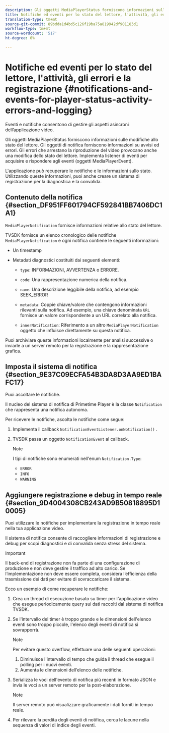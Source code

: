 ```yaml
---
description: Gli oggetti MediaPlayerStatus forniscono informazioni sulle modifiche allo stato del lettore. Gli oggetti di notifica forniscono informazioni su avvisi ed errori. Gli errori che arrestano la riproduzione del video provocano anche una modifica dello stato del lettore. Implementa listener di eventi per acquisire e rispondere agli eventi (oggetti MediaPlayerEvent).
title: Notifiche ed eventi per lo stato del lettore, l'attività, gli errori e la registrazione
translation-type: tm+mt
source-git-commit: 89bdda1d4bd5c126f19ba75a819942df901183d1
workflow-type: tm+mt
source-wordcount: '517'
ht-degree: 0%

---
```



# Notifiche ed eventi per lo stato del lettore, l&#39;attività, gli errori e la registrazione {#notifications-and-events-for-player-status-activity-errors-and-logging}

Eventi e notifiche consentono di gestire gli aspetti asincroni dell’applicazione video.

Gli oggetti MediaPlayerStatus forniscono informazioni sulle modifiche allo stato del lettore. Gli oggetti di notifica forniscono informazioni su avvisi ed errori. Gli errori che arrestano la riproduzione del video provocano anche una modifica dello stato del lettore. Implementa listener di eventi per acquisire e rispondere agli eventi (oggetti MediaPlayerEvent).

L&#39;applicazione può recuperare le notifiche e le informazioni sullo stato. Utilizzando queste informazioni, puoi anche creare un sistema di registrazione per la diagnostica e la convalida.

## Contenuto della notifica {#section_DF951FF601794CF592841BB7406DC1A1}

`MediaPlayerNotification` fornisce informazioni relative allo stato del lettore.

TVSDK fornisce un elenco cronologico delle notifiche `MediaPlayerNotification` e ogni notifica contiene le seguenti informazioni:

* Un timestamp
* Metadati diagnostici costituiti dai seguenti elementi:

   * `type`: INFORMAZIONI, AVVERTENZA o ERRORE.
   * `code`: Una rappresentazione numerica della notifica.
   * `name`: Una descrizione leggibile della notifica, ad esempio SEEK_ERROR
   * `metadata`: Coppie chiave/valore che contengono informazioni rilevanti sulla notifica. Ad esempio, una chiave denominata `URL` fornisce un valore corrispondente a un URL correlato alla notifica.

   * `innerNotification`: Riferimento a un altro  `MediaPlayerNotification` oggetto che influisce direttamente su questa notifica.

Puoi archiviare queste informazioni localmente per analisi successive o inviarle a un server remoto per la registrazione e la rappresentazione grafica.

## Imposta il sistema di notifica {#section_9E37C09ECFA54B3DA8D3AA9ED1BAFC17}

Puoi ascoltare le notifiche.

Il nucleo del sistema di notifica di Primetime Player è la classe `Notification` che rappresenta una notifica autonoma.

Per ricevere le notifiche, ascolta le notifiche come segue:

1. Implementa il callback `NotificationEventListener.onNotification()` .
1. TVSDK passa un oggetto `NotificationEvent` al callback.

   >[!NOTE]
   >
   >I tipi di notifiche sono enumerati nell&#39;enum `Notification.Type`:

   * `ERROR`
   * `INFO`
   * `WARNING`

## Aggiungere registrazione e debug in tempo reale {#section_9D4004308CB243AD9B50818895D10005}

Puoi utilizzare le notifiche per implementare la registrazione in tempo reale nella tua applicazione video.

Il sistema di notifica consente di raccogliere informazioni di registrazione e debug per scopi diagnostici e di convalida senza stress del sistema.

>[!IMPORTANT]
>
>Il back-end di registrazione non fa parte di una configurazione di produzione e non deve gestire il traffico ad alto carico. Se l’implementazione non deve essere completa, considera l’efficienza della trasmissione dei dati per evitare di sovraccaricare il sistema.

Ecco un esempio di come recuperare le notifiche:

1. Crea un thread di esecuzione basato su timer per l&#39;applicazione video che esegue periodicamente query sui dati raccolti dal sistema di notifica TVSDK.
1. Se l&#39;intervallo del timer è troppo grande e le dimensioni dell&#39;elenco eventi sono troppo piccole, l&#39;elenco degli eventi di notifica si sovrapporrà.

   >[!NOTE]
   >
   >Per evitare questo overflow, effettuare una delle seguenti operazioni:
   >
   >1. Diminuisce l&#39;intervallo di tempo che guida il thread che esegue il polling per i nuovi eventi.
   >1. Aumenta le dimensioni dell’elenco delle notifiche.


1. Serializza le voci dell&#39;evento di notifica più recenti in formato JSON e invia le voci a un server remoto per la post-elaborazione.

   >[!NOTE]
   >
   >Il server remoto può visualizzare graficamente i dati forniti in tempo reale.

1. Per rilevare la perdita degli eventi di notifica, cerca le lacune nella sequenza di valori di indice degli eventi.

